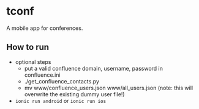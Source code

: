 tconf
=====

A mobile app for conferences.

How to run
----------

* optional steps
  * put a valid confluence domain, username, password in confluence.ini
  * ./get_confluence_contacts.py
  * mv www/confluence_users.json www/all_users.json (note: this will overwrite the existing dummy user file!)
* `ionic run android` or `ionic run ios`
